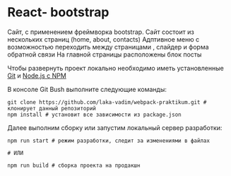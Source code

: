 # React- bootstrap

Сайт, с применением фреймворка bootstrap. Сайт состоит из нескольких страниц (home, about, contacts) 
Адптивное меню с возможностью переходить между страницами , слайдер и форма обратной связи
На главной страницы расположены блок посты 



Чтобы развернуть проект локально необходимо иметь установленные [Git](https://git-scm.com/) и [Node.js с NPM](https://nodejs.org/en/)

В консоле Git Bush выполните следующие команды:
```
git clone https://github.com/laka-vadim/webpack-praktikum.git # клонирует данный репозиторий
npm install # установит все зависимости из package.json
```

Далее выполним сборку или запустим локальный сервер разработки:
```
npm run start # режим разработки, следит за изменениями в файлах

# ИЛИ

npm run build # сборка проекта на продакшн
